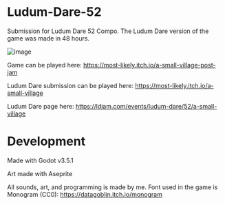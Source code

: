 # Ludum-Dare-52

Submission for Ludum Dare 52 Compo.  The Ludum Dare version of the game was made in 48 hours.

![image](https://user-images.githubusercontent.com/40968057/212787135-8aab0fe9-be66-47c2-a831-e43c4dc05df7.png)

Game can be played here: https://most-likely.itch.io/a-small-village-post-jam

Ludum Dare submission can be played here: https://most-likely.itch.io/a-small-village

Ludum Dare page here: https://ldjam.com/events/ludum-dare/52/a-small-village

# Development

Made with Godot v3.5.1

Art made with Aseprite

All sounds, art, and programming is made by me.
Font used in the game is Monogram (CC0): https://datagoblin.itch.io/monogram 
